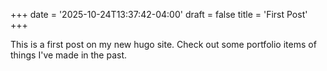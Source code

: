 +++
date = '2025-10-24T13:37:42-04:00'
draft = false
title = 'First Post'
+++

This is a first post on my new hugo site. Check out some portfolio items of things I've made in the past. 
